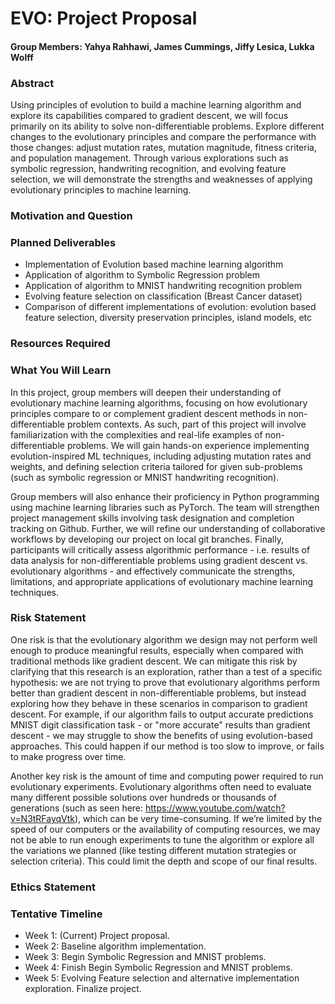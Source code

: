 # EVO: Project Proposal
#### **Group Members:** Yahya Rahhawi, James Cummings, Jiffy Lesica, Lukka Wolff

### Abstract
Using principles of evolution to build a machine learning algorithm and explore its capabilities compared to gradient descent, we will focus primarily on its ability to solve non-differentiable problems. Explore different changes to the evolutionary principles and compare the performance with those changes: adjust mutation rates, mutation magnitude, fitness criteria, and population management. Through various explorations such as symbolic regression, handwriting recognition, and evolving feature selection, we will demonstrate the strengths and weaknesses of applying evolutionary principles to machine learning. 

### Motivation and Question

### Planned Deliverables

- Implementation of Evolution based machine learning algorithm
- Application of algorithm to Symbolic Regression problem
- Application of algorithm to MNIST handwriting recognition problem
- Evolving feature selection on classification (Breast Cancer dataset)
- Comparison of different implementations of evolution: evolution based feature selection, diversity preservation principles, island models, etc

### Resources Required

### What You Will Learn

In this project, group members will deepen their understanding of evolutionary machine learning algorithms, focusing on how evolutionary principles compare to or complement gradient descent methods in non-differentiable problem contexts. As such, part of this project will involve familiarization with the complexities and real-life examples of non-differentiable problems. We will gain hands-on experience implementing evolution-inspired ML techniques, including adjusting mutation rates and weights, and defining selection criteria tailored for given sub-problems (such as symbolic regression or MNIST handwriting recognition).

Group members will also enhance their proficiency in Python programming using machine learning libraries such as PyTorch. The team will strengthen project management skills involving task designation and completion tracking on Github. Further, we will refine our understanding of collaborative workflows by developing our project on local git branches. Finally, participants will critically assess algorithmic performance - i.e. results of data analysis for non-differentiable problems using gradient descent vs. evolutionary algorithms - and effectively communicate the strengths, limitations, and appropriate applications of evolutionary machine learning techniques.

### Risk Statement

One risk is that the evolutionary algorithm we design may not perform well enough to produce meaningful results, especially when compared with traditional methods like gradient descent. We can mitigate this risk by clarifying that this research is an exploration, rather than a test of a specific hypothesis: we are not trying to prove that evolutionary algorithms perform better than gradient descent in non-differentiable problems, but instead exploring how they behave in these scenarios in comparison to gradient descent. For example, if our algorithm fails to output accurate predictions MNIST digit classification task - or "more accurate" results than gradient descent - we may struggle to show the benefits of using evolution-based approaches. This could happen if our method is too slow to improve, or fails to make progress over time.

Another key risk is the amount of time and computing power required to run evolutionary experiments. Evolutionary algorithms often need to evaluate many different possible solutions over hundreds or thousands of generations (such as seen here: https://www.youtube.com/watch?v=N3tRFayqVtk), which can be very time-consuming. If we’re limited by the speed of our computers or the availability of computing resources, we may not be able to run enough experiments to tune the algorithm or explore all the variations we planned (like testing different mutation strategies or selection criteria). This could limit the depth and scope of our final results.

### Ethics Statement

### Tentative Timeline
- Week 1: (Current) Project proposal.
- Week 2: Baseline algorithm implementation.
- Week 3: Begin Symbolic Regression and MNIST problems.
- Week 4: Finish Begin Symbolic Regression and MNIST problems.
- Week 5: Evolving Feature selection and alternative implementation exploration. Finalize project.
